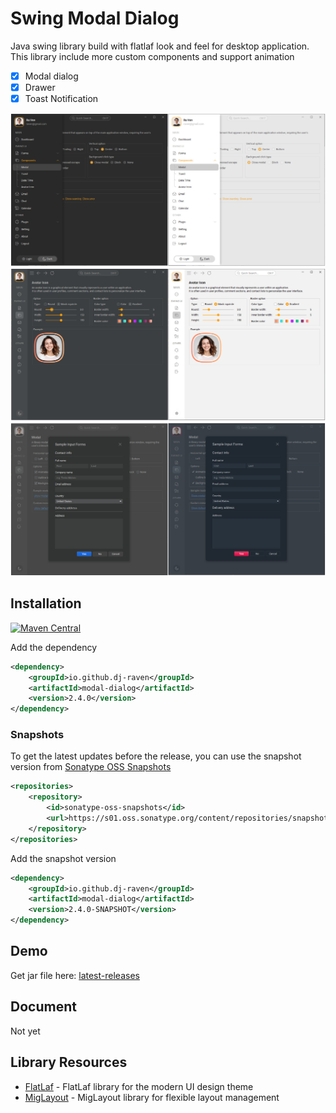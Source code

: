 # Swing Modal Dialog

Java swing library build with flatlaf look and feel for desktop application. This library include more custom components
and support animation

- [x] Modal dialog
- [x] Drawer
- [x] Toast Notification

![Simple 1](screenshot/simple%201.png)
![Simple 2](screenshot/simple%202.png)
![Simple 3](screenshot/simple%203.png)

## Installation

[![Maven Central](https://img.shields.io/maven-central/v/io.github.dj-raven/modal-dialog?label=Maven%20Central)](https://search.maven.org/artifact/io.github.dj-raven/modal-dialog)

Add the dependency
``` xml
<dependency>
    <groupId>io.github.dj-raven</groupId>
    <artifactId>modal-dialog</artifactId>
    <version>2.4.0</version>
</dependency>
```

### Snapshots
To get the latest updates before the release, you can use the snapshot version from [Sonatype OSS Snapshots](https://s01.oss.sonatype.org/content/repositories/snapshots/io/github/dj-raven/modal-dialog/)

``` xml
<repositories>
    <repository>
        <id>sonatype-oss-snapshots</id>
        <url>https://s01.oss.sonatype.org/content/repositories/snapshots/</url>
    </repository>
</repositories>
```
Add the snapshot version
``` xml
<dependency>
    <groupId>io.github.dj-raven</groupId>
    <artifactId>modal-dialog</artifactId>
    <version>2.4.0-SNAPSHOT</version>
</dependency>
```

## Demo
Get jar file here: [latest-releases](https://github.com/DJ-Raven/swing-modal-dialog/releases/latest)

## Document

Not yet

## Library Resources

- [FlatLaf](https://github.com/JFormDesigner/FlatLaf) - FlatLaf library for the modern UI design theme
- [MigLayout](https://github.com/mikaelgrev/miglayout) - MigLayout library for flexible layout management
